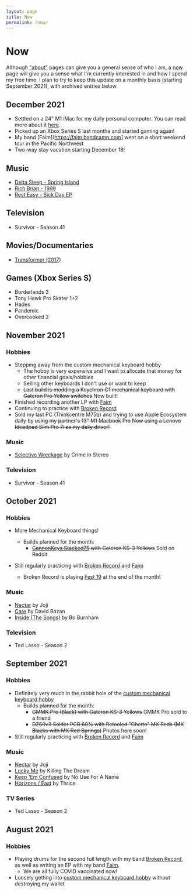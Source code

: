 ```yaml
---
layout: page
title: Now
permalink: /now/
---
```

# Now
Although ["about"](/) pages can give you a general sense of who I am, a [now](https://nownownow.com/about) page will give you a sense what I'm currently interested in and how I spend my free time. I plan to try to keep this update on a monthly basis (starting September 2021), with archived entries below.


## December 2021
* Settled on a 24" M1 iMac for my daily personal computer. You can read more about it [here](/blog/2021/12/18/back-to-mac/).
* Picked up an Xbox Series S last montha and started gaming again!
* My band [Faim](https://faim.bandcamp.com] went on a short weekend tour in the Pacific Northwest
* Two-way stay vacation starting December 18!

## Music
* [Delta Sleep - Spring Island](https://deltasleep.bandcamp.com/album/spring-island)
* [Rich Brian - 1999](https://us.7digital.com/artist/rich-brian/release/1999-12743826)
* [Rest Easy - Sick Day EP](https://resteasypunx.bandcamp.com/album/sick-day-ep)


## Television
* Survivor - Season 41 

## Movies/Documentaries
* [Transformer (2017)](https://www.imdb.com/title/tt7935784/)

## Games (Xbox Series S)
* Borderlands 3
* Tony Hawk Pro Skater 1+2
* Hades
* Pandemic
* Overcooked 2


## November 2021

### Hobbies
* Stepping away from the custom mechanical keyboard hobby
	- The hobby is very expensive and I want to allocate that money for other financial goals/hobbies
	- Selling other keyboards I don't use or want to keep
	- ~~Last build is modding a Keychron C1 mechanical keyboard with Gateron Pro Yellow switches~~ Now built!
* Finished recording another LP with [Faim](https://faim.bandcamp.com)
* Continuing to practice with [Broken Record](https://brokenrecordisaband.com)
* Sold my last PC (Thinkcentre M75q) and trying to use Apple Ecosystem daily by ~~using my partner's 13" M1 Macbook Pro~~ ~~Now using a Lenovo Ideadpad Slim Pro 7i as my daily driver!~~

### Music
* [Selective Wreckage](https://bridge9.bandcamp.com/album/selective-wreckage) by Crime in Stereo

### Television
* Survivor - Season 41

## October 2021

### Hobbies
* More Mechanical Keyboard things!
	+ Builds planned for the month:
		- ~~[CannonKeys Stacked75](https://cannonkeys.com/collections/keyboard-kits/products/stacked75-keyboard-kit) with Gateron KS-3 Yellows~~ Sold on Reddit 

* Still regularly practicing with [Broken Record](https://brokenrecordisaband.com) and [Faim](https://faim.bandcamp.com)
	+ Broken Record is playing [Fest 19](https://thefestfl.com/) at the end of the month!


### Music
* [Nectar](https://shop.jojimusic.com/products/nectar-digital-album) by Joji 
* [Care](https://davidbazan.bandcamp.com/album/care) by David Bazan
* [Inside (The Songs)](https://us.7digital.com/artist/bo-burnham/release/inside-the-songs-explicit-16438118?f=20%2C19%2C12%2C16%2C17%2C9%2C2) by Bo Burnham

### Television
* Ted Lasso - Season 2

## September 2021

### Hobbies

* Definitely very much in the rabbit hole of the [custom mechanical keyboard hobby](https://paramountkeeb.com/pages/what-are-custom-keyboards)
	+ Builds ~~planned~~ for the month:
		- ~~GMMK Pro (Black) with Gateron KS-3 Yellows~~ GMMK Pro sold to a friend
		- ~~DZ60v3 Solder PCB 60% with Retooled "Ghetto" MX Reds (MX Blacks with MX Red Springs)~~ Photos here soon!
* Still regularly practicing with [Broken Record](https://brokenrecordisaband.com) and [Faim](https://faim.bandcamp.com)

### Music 
* [Nectar](https://shop.jojimusic.com/products/nectar-digital-album) by Joji 
* [Lucky Me](https://killingthedream.bandcamp.com/album/lucky-me) by Killing The Dream
* [Keep 'Em Confused](https://nouseforaname.bandcamp.com/album/keep-them-confused) by No Use For A Name 
* [Horizons / East](https://officialthrice.bandcamp.com/album/horizons-east) by Thrice

### TV Series
* Ted Lasso - Season 2

## August 2021

### Hobbies
* Playing drums for the second full length with my band [Broken Record](https://brokenrecordisaband.com), as well as writing an EP with my band [Faim](https://faim.bandcamp.com).
	+ We are all fully COVID vaccinated now!
* Loosely getting into [custom mechanical keyboard hobby](https://www.youtube.com/watch?v=xzWm40Tq4F4) without destroying my wallet


